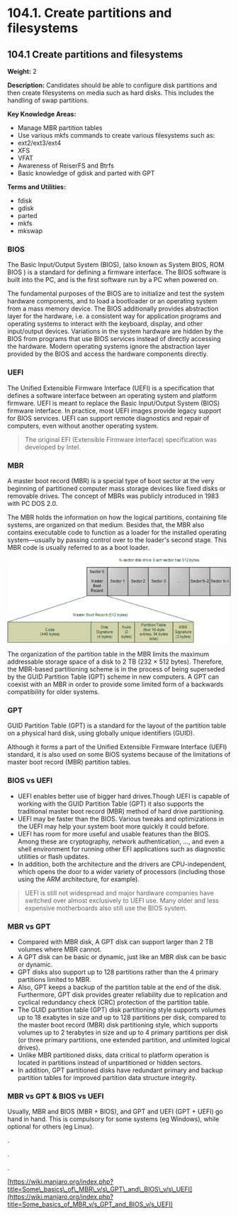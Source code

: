 # 104.1. Create partitions and filesystems

## **104.1 Create partitions and filesystems**

**Weight:** 2

**Description:** Candidates should be able to configure disk partitions and then create filesystems on media such as hard disks. This includes the handling of swap partitions.

**Key Knowledge Areas:**

* Manage MBR partition tables
* Use various mkfs commands to create various filesystems such as:
* ext2/ext3/ext4
* XFS
* VFAT
* Awareness of ReiserFS and Btrfs
* Basic knowledge of gdisk and parted with GPT

**Terms and Utilities:**

* fdisk
* gdisk
* parted
* mkfs
* mkswap

### BIOS

 The Basic Input/Output System \(BIOS\), \(also known as System BIOS, ROM BIOS \) is a  standard for defining a firmware interface. The BIOS software is built into the PC, and is the first software run by a PC when powered on.

The fundamental purposes of the BIOS are to initialize and test the system hardware components, and to load a bootloader or an operating system from a mass memory device. The BIOS additionally provides abstraction layer for the hardware, i.e. a consistent way for application programs and operating systems to interact with the keyboard, display, and other input/output devices. Variations in the system hardware are hidden by the BIOS from programs that use BIOS services instead of directly accessing the hardware. Modern operating systems ignore the abstraction layer provided by the BIOS and access the hardware components directly. 

### UEFI

The Unified Extensible Firmware Interface \(UEFI\) is a specification that defines a software interface between an operating system and platform firmware. UEFI is meant to replace the Basic Input/Output System \(BIOS\) firmware interface. In practice, most UEFI images provide legacy support for BIOS services. UEFI can support remote diagnostics and repair of computers, even without another operating system.

> The original EFI \(Extensible Firmware Interface\) specification was developed by Intel.

### MBR

A master boot record \(MBR\) is a special type of boot sector at the very beginning of partitioned computer mass storage devices like fixed disks or removable drives. The concept of MBRs was publicly introduced in 1983 with PC DOS 2.0.

The MBR holds the information on how the logical partitions, containing file systems, are organized on that medium. Besides that, the MBR also contains executable code to function as a loader for the installed operating system—usually by passing control over to the loader's second stage. This MBR code is usually referred to as a boot loader.

![](.gitbook/assets/creatpartitionfs-mbr.png)

The organization of the partition table in the MBR limits the maximum addressable storage space of a disk to 2 TB \(232 × 512 bytes\). Therefore, the MBR-based partitioning scheme is in the process of being superseded by the GUID Partition Table \(GPT\) scheme in new computers. A GPT can coexist with an MBR in order to provide some limited form of a backwards compatibility for older systems. 

### GPT

GUID Partition Table \(GPT\) is a standard for the layout of the partition table on a physical hard disk, using globally unique identifiers \(GUID\).

 Although it forms a part of the Unified Extensible Firmware Interface \(UEFI\) standard, it is also used on some BIOS systems because of the limitations of master boot record \(MBR\) partition tables.

### BIOS vs UEFI

* UEFI enables better use of bigger hard drives.Though UEFI is capable of working with the GUID Partition Table \(GPT\) it also supports the traditional master boot record \(MBR\) method of hard drive partitioning.
* UEFI may be faster than the BIOS. Various tweaks and optimizations in the UEFI may help your system boot more quickly it could before.
*  UEFI has room for more useful and usable features than  the BIOS. Among these are cryptography, network authentication, ..., and even a shell environment for running other EFI applications such as diagnostic utilities or flash updates. 
* In addition, both the architecture and the drivers are CPU-independent, which opens the door to a wider variety of processors \(including those using the ARM architecture, for example\).

> UEFI is still not widespread and  major hardware companies have switched over almost exclusively to UEFI use. Many older and less expensive motherboards also still use the BIOS system.

### MBR vs GPT

* Compared with MBR disk, A GPT disk can support larger than 2 TB volumes where MBR cannot. 
* A GPT disk can be basic or dynamic, just like an MBR disk can be basic or dynamic. 
* GPT disks also support up to 128 partitions rather than the 4 primary partitions limited to MBR. 
* Also, GPT keeps a backup of the partition table at the end of the disk. Furthermore, GPT disk provides greater reliability due to replication and cyclical redundancy check \(CRC\) protection of the partition table.
* The GUID partition table \(GPT\) disk partitioning style supports volumes up to 18 exabytes in size and up to 128 partitions per disk, compared to the master boot record \(MBR\) disk partitioning style, which supports volumes up to 2 terabytes in size and up to 4 primary partitions per disk \(or three primary partitions, one extended partition, and unlimited logical drives\). 
* Unlike MBR partitioned disks, data critical to platform operation is located in partitions instead of unpartitioned or hidden sectors. 
* In addition, GPT partitioned disks have redundant primary and backup partition tables for improved partition data structure integrity. 

### MBR vs GPT & BIOS vs UEFI

Usually, MBR and BIOS \(MBR + BIOS\), and GPT and UEFI \(GPT + UEFI\) go hand in hand. This is compulsory for some systems \(eg Windows\), while optional for others \(eg Linux\).







.

.

.

[https://wiki.manjaro.org/index.php?title=Some\_basics\_of\_MBR\_v/s\_GPT\_and\_BIOS\_v/s\_UEFI](https://wiki.manjaro.org/index.php?title=Some_basics_of_MBR_v/s_GPT_and_BIOS_v/s_UEFI)



